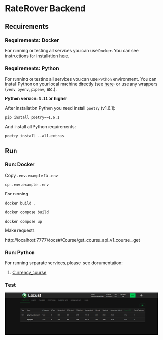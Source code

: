 # RateRover Backend

## Requirements

### Requirements: Docker

For running or testing all services you can use `Docker`. You can see instructions for installation
[here](https://docs.docker.com/engine/install/).

### Requirements: Python

For running or testing all services you can use `Python` environment. You can install Python on
your local machine directly (see [here](https://www.python.org/downloads/)) or use any wrappers
(`venv`, `pyenv`, `pipenv`, etc.).

**Python version: `3.11` or higher**

After installation Python you need install `poetry` (v1.6.1):
```shell
pip install poetry==1.6.1
```
And install all Python requirements:
```shell
poetry install --all-extras
```

## Run

### Run: Docker

Copy `.env.example` to `.env`
```shell
cp .env.example .env
```

For running

```shell
docker build .
```

```shell
docker compose build
```

```shell
docker compose up 
```

Make requests

http://localhost:7777/docs#/Course/get_course_api_v1_course__get


### Run: Python

For running separate services, please, see documentation:
1. [Currency_course](reterover/currency_course/README.md)


### Test

<p align="center">
  <img src="static\skrin.png" align="center"/>
</p>